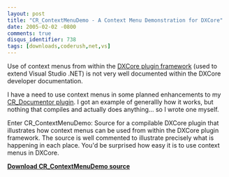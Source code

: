 ```yaml
---
layout: post
title: "CR_ContextMenuDemo - A Context Menu Demonstration for DXCore"
date: 2005-02-02 -0800
comments: true
disqus_identifier: 738
tags: [downloads,coderush,net,vs]
---
```

Use of context menus from within the [DXCore plugin
framework](http://www.devexpress.com/dxcore) (used to extend Visual
Studio .NET) is not very well documented within the DXCore developer
documentation.

I have a need to use context menus in some planned enhancements to my
[CR_Documentor
plugin](/archive/2004/11/15/cr_documentor-the-documentor-plug-in-for-dxcore.aspx).
I got an example of generallly how it works, but nothing that compiles
and actually does anything... so I wrote one myself.

Enter CR_ContextMenuDemo: Source for a compilable DXCore plugin that
illustrates how context menus can be used from within the DXCore plugin
framework. The source is well commented to illustrate precisely what is
happening in each place. You'd be surprised how easy it is to use
context menus in DXCore.

[**Download CR_ContextMenuDemo source**](https://github.com/tillig/CR_ContextMenuDemo/archive/master.zip)
